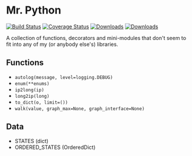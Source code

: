 # Mr. Python
[![Build Status](https://travis-ci.org/petermelias/mrpython.png?branch=master)](https://travis-ci.org/petermelias/mrpython) [![Coverage Status](https://coveralls.io/repos/petermelias/mrpython/badge.png?branch=master)](https://coveralls.io/r/petermelias/mrpython?branch=master) [![Downloads](https://pypip.in/d/mrpython/badge.png)](https://pypi.python.org/pypi/mrpython/) [![Downloads](https://pypip.in/v/mrpython/badge.png)](https://pypi.python.org/pypi/mrpython/)

A collection of functions, decorators and mini-modules that don't seem to fit into any of my (or anybody else's) libraries.

## Functions
* ``` autolog(message, level=logging.DEBUG) ```
* ``` enum(**enums) ```
* ``` ip2long(ip) ```
* ``` long2ip(long) ```
* ``` to_dict(o, limit=()) ```
* ``` walk(value, graph_max=None, graph_interface=None) ```

## Data
* STATES (dict)
* ORDERED_STATES (OrderedDict)